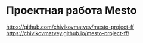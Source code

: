 # Проектная работа Mesto
https://github.com/chivikovmatvey/mesto-project-ff
https://chivikovmatvey.github.io/mesto-project-ff/
